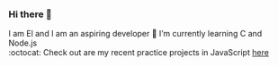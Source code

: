 ### Hi there 👋
I am El and I am an aspiring developer
 🌱 I’m currently learning C and Node.js
 <br>:octocat: Check out are my recent practice projects in JavaScript 
 <a href="https://github.com/elbytes/JS-practice-projects">here</a>
<!--
**elalimardani/elalimardani** is a ✨ _special_ ✨ repository because its `README.md` (this file) appears on your GitHub profile.

Here are some ideas to get you started:

 
 
- 🔭 I’m currently working on ...

- 👯 I’m looking to collaborate on ...
- 🤔 I’m looking for help with ...
- 💬 Ask me about ...
- 📫 How to reach me: ...
- 😄 Pronouns: ...
- ⚡ Fun fact: ...
-->
